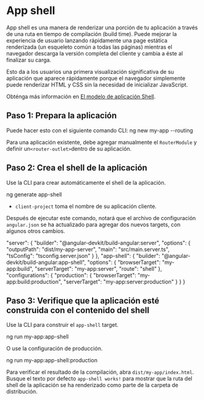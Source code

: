 # App shell

App shell es una manera de renderizar una porción de tu aplicación a través de una ruta en tiempo de compilación (build time).
Puede mejorar la experiencia de usuario lanzando rápidamente una page estática renderizada (un esqueleto común a todas las páginas) mientras el navegador descarga la versión completa del cliente y cambia a éste al finalizar su carga.

Esto da a los usuarios una primera visualización significativa de su aplicación que aparece rápidamente porque el navegador simplemente puede renderizar HTML y CSS sin la necesidad de inicializar JavaScript.

Obténga más información en [El modelo de aplicación Shell](https://developers.google.com/web/fundamentals/architecture/app-shell).

## Paso 1: Prepara la aplicación

Puede hacer esto con el siguiente comando CLI:
<code-example language="bash">
ng new my-app --routing
</code-example>

Para una aplicación existente, debe agregar manualmente el `RouterModule` y definir un` <router-outlet> `dentro de su aplicación.

## Paso 2: Crea el shell de la aplicación

Use la CLI para crear automáticamente el shell de la aplicación.

<code-example language="bash">
ng generate app-shell
</code-example>

* `client-project` toma el nombre de su aplicación cliente.

Después de ejecutar este comando, notará que el archivo de configuración `angular.json` se ha actualizado para agregar dos nuevos targets, con algunos otros cambios.

<code-example language="json">
"server": {
  "builder": "@angular-devkit/build-angular:server",
  "options": {
    "outputPath": "dist/my-app-server",
    "main": "src/main.server.ts",
    "tsConfig": "tsconfig.server.json"
  }
},
"app-shell": {
  "builder": "@angular-devkit/build-angular:app-shell",
  "options": {
    "browserTarget": "my-app:build",
    "serverTarget": "my-app:server",
    "route": "shell"
  },
  "configurations": {
    "production": {
      "browserTarget": "my-app:build:production",
      "serverTarget": "my-app:server:production"
    }
  }
}
</code-example>

## Paso 3: Verifique que la aplicación esté construida con el contenido del shell

Use la CLI para construir el `app-shell` target.

<code-example language="bash">
ng run my-app:app-shell
</code-example>

O use la configuración de producción.

<code-example language="bash">
ng run my-app:app-shell:production
</code-example>

Para verificar el resultado de la compilación, abra `dist/my-app/index.html`. Busque el texto por defecto `app-shell works!` para mostrar que la ruta del shell de la aplicación se ha renderizado como parte de la carpeta de distribución.

